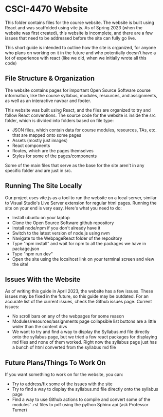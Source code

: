 # CSCI-4470 Website

This folder contains files for the course website. The website is built using React and was scaffolded using vite.js. As of Spring 2023 (when the website was first created), this website is incomplete, and there are a few issues that need to be addressed before the site can fully go live.

This short guide is intended to outline how the site is organized, for anyone who plans on working on it in the future and who potentially doesn't have a lot of experience with react (like we did, when we initially wrote all this code)

File Structure & Organization
----------
The website contains pages for important Open Source Software course information, like the course syllabus, modules, resources, and assignments, as well as an interactive navbar and footer.

This website was built using React, and the files are organized to try and follow React conventions.
The source code for the website is inside the src folder, which is divided into folders based on file type:

* JSON files, which contain data for course modules, resources, TAs, etc. that are mapped onto some pages
* Assets (mostly just images)
* React components 
* Routes, which are the pages themselves
* Styles for some of the pages/components

Some of the main files that serve as the base for the site aren't in any specific folder and are just in src.

Running The Site Locally
----------
Our project uses vite.js as a tool to run the website on a local server, similar to Visual Studio's Live Server extension for regular html pages.
Running the site on your end is very easy. Here's what you need to do:
* Install ubuntu on your laptop 
* Clone the Open Source Software github repository
* Install node/npm if you don't already have it
* Switch to the latest version of node.js using nvm 
* Navigate to the WebpageReact folder of the repository
* Type "npm install" and wait for npm to all the packages we have in package.json
* Type "npm run dev"
* Open the site using the localhost link on your terminal screen and view the site!

Issues With the Website
----------
As of writing this guide in April 2023, the website has a few issues. These issues may be fixed in the future, so this guide may be outdated. For an accurate list of the current issues, check the Github issues page.
Current issues:
* No scroll bars on any of the webpages for some reason
* Modules/resources/assignments page collapsible list buttons are a little wider than the content divs
* We want to try and find a way to display the Syllabus.md file directly onto the syllabus page, but we tried a few react packages for displaying md files and none of them worked. Right now the syllabus page just has a bunch of html converted from the syllabus md file

Future Plans/Things To Work On
----------
If you want something to work on for the website, you can:
* Try to address/fix some of the issues with the site
* Try to find a way to display the syllabus.md file directly onto the syllabus page
* Find a way to use Github actions to compile and convert some of the modules' .rst files to pdf using the python Sphinx api (ask Professor Turner)